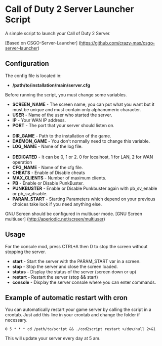 Call of Duty 2 Server Launcher Script
===================================

A simple script to launch your Call of Duty 2 Server.

[Based on CSGO-Server-Launcher] (https://github.com/crazy-max/csgo-server-launcher)

Configuration
-------------

The config file is located in:

* **/path/to/installation/main/server.cfg**

Before running the script, you must change some variables.

* **SCREEN_NAME** - The screen name, you can put what you want but it must be unique and must contain only alphanumeric character.
* **USER** - Name of the user who started the server.
* **IP** - Your WAN IP address.
* **PORT** - The port that your server should listen on.
<br /><br />
* **DIR_GAME** - Path to the installation of the game.
* **DAEMON_GAME** - You don't normally need to change this variable.
* **LOG_NAME** - Name of the log file.
<br /><br />
* **DEDICATED** - It can be 0, 1 or 2. 0 for localhost, 1 for LAN, 2 for WAN operation
* **CFG_NAME** - Name of the cfg file.
* **CHEATS** - Enable of Disable cheats
* **MAX_CLIENTS** - Number of maximum clients.
* **PB** - Enable or Disable PunkBuster.
* **PUNKBUSTER** - Enable or Disable Punkbuster again with pb_sv_enable or pb_sv_disable.
* **PARAM_START** - Starting Parameters which depend on your previous choices take look if you need anything else.

GNU Screen should be configured in multiuser mode. [GNU Screen multiuser] (http://aperiodic.net/screen/multiuser)

Usage
-----

For the console mod, press CTRL+A then D to stop the screen without stopping the server.

* **start** - Start the server with the PARAM_START var in a screen.
* **stop** - Stop the server and close the screen loaded.
* **status** - Display the status of the server (screen down or up)
* **restart** - Restart the server (stop && start)
* **console** - Display the server console where you can enter commands.


Example of automatic restart with cron
--------------------------------------

You can automatically restart your game server by calling the script in a crontab.
Just add this line in your crontab and change the folder if necessary.

    0 5 * * * cd /path/to/script && ./cod2script restart >/dev/null 2>&1
	
This will update your server every day at 5 am.

